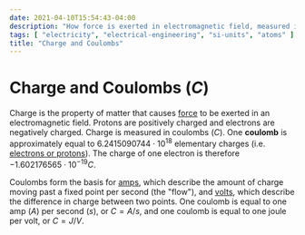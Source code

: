 ```yaml
---
date: 2021-04-10T15:54:43-04:00
description: "How force is exerted in electromagnetic field, measured in coulombs"
tags: [ "electricity", "electrical-engineering", "si-units", "atoms" ]
title: "Charge and Coulombs"
---
```


# Charge and Coulombs ($C$)

Charge is the property of matter that causes [force](physics.md) to be exerted in an electromagnetic field. Protons are positively charged and electrons are negatively charged. Charge is measured in coulombs ($C$). One **coulomb** is approximately equal to $6.2415090744 \cdot 10^{18}$ elementary charges (i.e. [electrons or protons](atoms.md)). The charge of one electron is therefore $-1.602176565 \cdot 10^{-19}C$.

Coulombs form the basis for [amps](current.md), which describe the amount of charge moving past a fixed point per second (the "flow"), and [volts](voltage.md), which describe the difference in charge between two points. One coulomb is equal to one amp ($A$) per second ($s$), or $C = A/s$, and one coulomb is equal to one joule per volt, or $C = J/V$.
